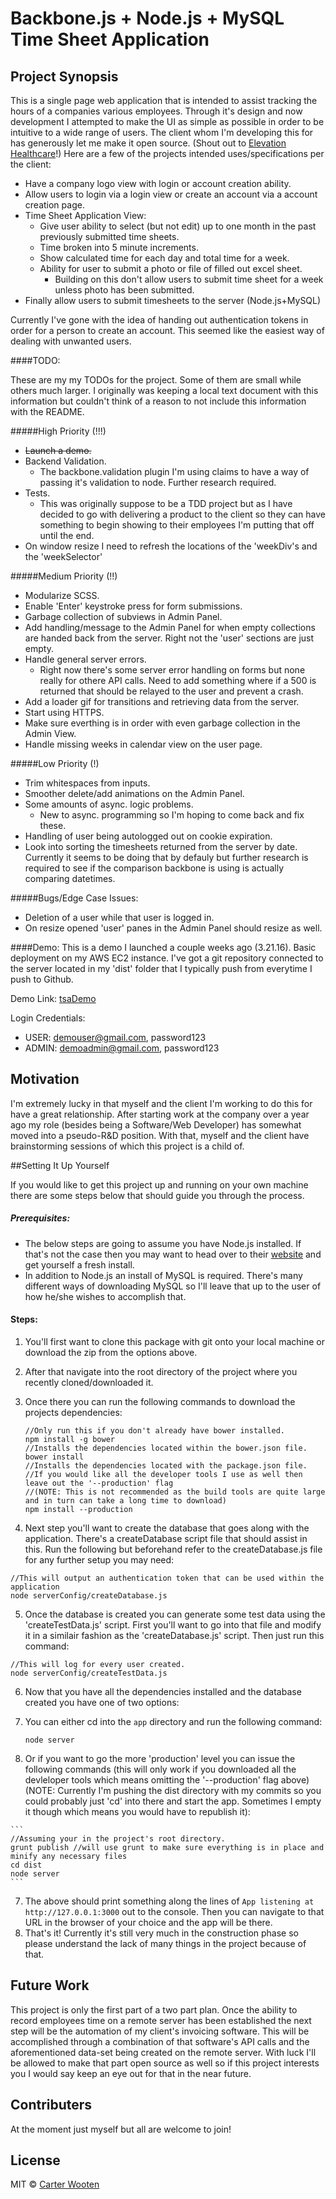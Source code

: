 # Backbone.js + Node.js + MySQL Time Sheet Application

## Project Synopsis

This is a single page web application that is intended to assist tracking the hours of a companies various employees. Through it's design and now development I attempted to make the UI as simple as possible in order to be intuitive to a wide range of users. The client whom I'm developing this for has generously let me make it open source. (Shout out to [Elevation Healthcare](http://www.elevationhealthcare.com/)!) Here are a few of the projects intended uses/specifications per the client:
+ Have a company logo view with login or account creation ability.
+ Allow users to login via a login view or create an account via a account creation page.
+ Time Sheet Application View:
  + Give user ability to select (but not edit) up to one month in the past previously submitted time sheets.
  + Time broken into 5 minute increments.
  + Show calculated time for each day and total time for a week.
  + Ability for user to submit a photo or file of filled out excel sheet.
    + Building on this don't allow users to submit time sheet for a week unless photo has been submitted.
+ Finally allow users to submit timesheets to the server (Node.js+MySQL)

Currently I've gone with the idea of handing out authentication tokens in order for a person to create an account. This seemed like the easiest way of dealing with unwanted users.

####TODO:

These are my my TODOs for the project. Some of them are small while others much larger. I originally was keeping a local text document with this information but couldn't think of a reason to not include this information with the README.

#####High Priority (!!!)
+ ~~Launch a demo.~~
+ Backend Validation.
  + The backbone.validation plugin I'm using claims to have a way of passing it's validation to node. Further research required.
+ Tests.
  + This was originally suppose to be a TDD project but as I have decided to go with delivering a product to the client so they can have something to begin showing to their employees I'm putting that off until the end.
+ On window resize I need to refresh the locations of the 'weekDiv's and the 'weekSelector'

#####Medium Priority (!!)
+ Modularize SCSS.
+ Enable 'Enter' keystroke press for form submissions.
+ Garbage collection of subviews in Admin Panel.
+ Add handling/message to the Admin Panel for when empty collections are handed back from the server. Right not the 'user' sections are just empty.
+ Handle general server errors.
  + Right now there's some server error handling on forms but none really for othere API calls. Need to add something where if a 500 is returned that should be relayed to the user and prevent a crash.
+ Add a loader gif for transitions and retrieving data from the server.
+ Start using HTTPS.
+ Make sure everthing is in order with even garbage collection in the Admin View.
+ Handle missing weeks in calendar view on the user page.

#####Low Priority (!)
+ Trim whitespaces from inputs.
+ Smoother delete/add animations on the Admin Panel.
+ Some amounts of async. logic problems.
  + New to async. programming so I'm hoping to come back and fix these.
+ Handling of user being autologged out on cookie expiration.
+ Look into sorting the timesheets returned from the server by date. Currently it seems to be doing that by defauly but further research is required to see if the comparison backbone is using is actually comparing datetimes.

#####Bugs/Edge Case Issues:
+ Deletion of a user while that user is logged in.
+ On resize opened 'user' panes in the Admin Panel should resize as well.

####Demo:
This is a demo I launched a couple weeks ago (3.21.16). Basic deployment on my AWS EC2 instance. I've got a git repository connected to the server located in my 'dist' folder that I typically push from everytime I push to Github.

Demo Link: [tsaDemo](http://tsaDemo.clwproductions.com)

Login Credentials:
+ USER: demouser@gmail.com, password123
+ ADMIN: demoadmin@gmail.com, password123

## Motivation

I'm extremely lucky in that myself and the client I'm working to do this for have a great relationship. After starting work at the company over a year ago my role (besides being a Software/Web Developer) has somewhat moved into a pseudo-R&D position. With that, myself and the client have brainstorming sessions of which this project is a child of.

##Setting It Up Yourself

If you would like to get this project up and running on your own machine there are some steps below that should guide you through the process.
##### Prerequisites:

* The below steps are going to assume you have Node.js installed. If that's not the case then you may want to head over to their [website](https://nodejs.org/en/) and get yourself a fresh install.
* In addition to Node.js an install of MySQL is required. There's many different ways of downloading MySQL so I'll leave that up to the user of how he/she wishes to accomplish that.

#### Steps:
1. You'll first want to clone this package with git onto your local machine or download the zip from the options above.

2. After that navigate into the root directory of the project where you recently cloned/downloaded it.

3. Once there you can run the following commands to download the projects dependencies:

    ```
    //Only run this if you don't already have bower installed.
    npm install -g bower
    //Installs the dependencies located within the bower.json file.
    bower install
    //Installs the dependencies located with the package.json file.
    //If you would like all the developer tools I use as well then leave out the '--production' flag
    //(NOTE: This is not recommended as the build tools are quite large and in turn can take a long time to download)
    npm install --production
    ```
4. Next step you'll want to create the database that goes along with the application. There's a createDatabase script file that should assist in this. Run the following but beforehand refer to the createDatabase.js file for any further setup you may need:

  ```
  //This will output an authentication token that can be used within the application
  node serverConfig/createDatabase.js
  ```

5. Once the database is created you can generate some test data using the 'createTestData.js' script. First you'll want to go into that file and modify it in a similair fashion as the 'createDatabase.js' script. Then just run this command:


  ```
  //This will log for every user created.
  node serverConfig/createTestData.js
  ```

6. Now that you have all the dependencies installed and the database created you have one of two options:
  1. You can either cd into the ```app``` directory and run the following command:

      ```node server```

  2. Or if you want to go the more 'production' level you can issue the following commands (this will only work if you downloaded all the devleloper tools which means omitting the '--production' flag above)(NOTE: Currently I'm pushing the dist directory with my commits so you could probably just 'cd' into there and start the app. Sometimes I empty it though which means you would have to republish it):

    ```
    //Assuming your in the project's root directory.
    grunt publish //will use grunt to make sure everything is in place and minify any necessary files
    cd dist
    node server
    ```

7. The above should print something along the lines of ```App listening at http://127.0.0.1:3000``` out to the console. Then you can navigate to that URL in the browser of your choice and the app will be there.
8. That's it! Currently it's still very much in the construction phase so please understand the lack of many things in the project because of that.

## Future Work

This project is only the first part of a two part plan. Once the ability to record employees time on a remote server has been established the next step will be the automation of my client's invoicing software. This will be accomplished through a combination of that software's API calls and the aforementioned data-set being created on the remote server. With luck I'll be allowed to make that part open source as well so if this project interests you I would say keep an eye out for that in the near future.

## Contributers

At the moment just myself but all are welcome to join!

## License

MIT © [Carter Wooten](http://clwproductions.com)

